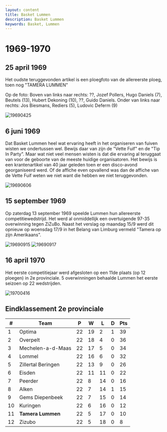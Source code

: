 ```yaml
---
layout: content
title: Basket Lummen
description: Basket Lummen
keywords: Basket, Lummen
---
```


# 1969-1970

## 25 april 1969

Het oudste teruggevonden artikel is een ploegfoto van de allereerste ploeg, toen nog "TAMERA LUMMEN"

Op de foto:
Boven van links naar rechts: ??, Jozef Pollers, Hugo Daniels (7), Beutels (13), Hubert Dekoning (10), ??, Guido Daniels. Onder van links naar rechts: Jos Biesmans, Rediers (5), Ludovic Deferm (9)

![19690425](/club/geschiedenis/1969-1970/19690425.gif)

## 6 juni 1969

Dat Basket Lummen heel wat ervaring heeft in het organiseren van fuiven wisten we ondertussen wel. Bewijs daar van zijn de "Vette Fuif" en de "Tip In Party". Maar wat niet veel mensen wisten is dat die ervaring al teruggaat van voor de geboorte van de meeste huidige organisatoren. Het bewijs is een krantenartikel van 40 jaar geleden toen er een disco-avond georganiseerd werd. Of de affiche even opvallend was dan de affiche van de Vette Fuif weten we niet want die hebben we niet teruggevonden.

![19690606](/club/geschiedenis/1969-1970/19690606.gif)

## 15 september 1969

Op zaterdag 13 september 1969 speelde Lummen hun allereerste competitiewedstrijd. Het werd al onmiddellijk een overtuigende 97-35 overwinning tegen ZiZuBo. Naast het verslag op maandag 15/9 werd dit opnieuw op woensdag 17/9 in het Belang van Limburg vermeld "Tamera op zijn Amerikaans".

![19690915](/club/geschiedenis/1969-1970/19690915.gif)
![19690917](/club/geschiedenis/1969-1970/19690917.gif)

## 16 april 1970

Het eerste competitiejaar werd afgesloten op een 11de plaats (op 12 ploegen) in 2e provinciale. 5 overwinningen behaalde Lummen het eerste seizoen op 22 wedstrijden.

![19700416](/club/geschiedenis/1969-1970/19700416.gif)

## Eindklassement 2e provinciale

| #  | Team               | P  | W  | L  | D | Pts |
|----|--------------------|----|----|----|---|----|
| 1  | Optima             | 22 | 19 | 2  | 1 | 39 |
| 2  | Overpelt           | 22 | 18 | 4  | 0 | 36 |
| 3  | Mechelen-a-d-Maas  | 22 | 17 | 5  | 0 | 34 |
| 4  | Lommel             | 22 | 16 | 6  | 0 | 32 |
| 5  | Zillertal Beringen | 22 | 13 | 9  | 0 | 26 |
| 6  | Eisden             | 22 | 11 | 11 | 0 | 22 |
| 7  | Peerder            | 22 | 8  | 14 | 0 | 16 |
| 8  | Alken              | 22 | 7  | 14 | 1 | 15 |
| 9  | Gems Diepenbeek    | 22 | 7  | 15 | 0 | 14 |
| 10 | Kuringen           | 22 | 6  | 16 | 0 | 12 |
| 11 | **Tamera Lummen**  | 22 | 5  | 17 | 0 | 10 |
| 12 | Zizubo             | 22 | 5  | 18 | 0 | 8  |
